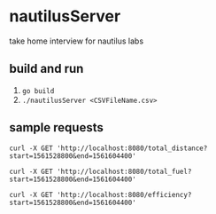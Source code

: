 # nautilusServer
take home interview for nautilus labs

## build and run

1. `go build`
2. `./nautilusServer <CSVFileName.csv>`

## sample requests
```
curl -X GET 'http://localhost:8080/total_distance?start=1561528800&end=1561604400'

curl -X GET 'http://localhost:8080/total_fuel?start=1561528800&end=1561604400'

curl -X GET 'http://localhost:8080/efficiency?start=1561528800&end=1561604400'
```

